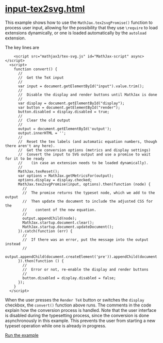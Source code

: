 # [input-tex2svg.html](https://mathjax.github.io/MathJax-demos-web/input-tex2svg.html)

This example shows how to use the `MathJax.tex2svgPromise()` function to process user input, allowing for the possibility that they use `\require` to load extensions dynamically, or one is loaded automatically by the `autoload` extension.

The key lines are

```
    <script src="mathjax3/tex-svg.js" id="MathJax-script" async></script>
  <script>
    function convert() {
      //
      //  Get the TeX input
      //
      var input = document.getElementById("input").value.trim();
      //
      //  Disable the display and render buttons until MathJax is done
      //
      var display = document.getElementById("display");
      var button = document.getElementById("render");
      button.disabled = display.disabled = true;
      //
      //  Clear the old output
      //
      output = document.getElementById('output');
      output.innerHTML = '';
      //
      //  Reset the tex labels (and automatic equation numbers, though there aren't any here).
      //  Get the conversion options (metrics and display settings)
      //  Convert the input to SVG output and use a promise to wait for it to be ready
      //    (in case an extension needs to be loaded dynamically).
      //
      MathJax.texReset();
      var options = MathJax.getMetricsFor(output);
      options.display = display.checked;
      MathJax.tex2svgPromise(input, options).then(function (node) {
        //
        //  The promise returns the typeset node, which we add to the output
        //  Then update the document to include the adjusted CSS for the
        //    content of the new equation.
        //
        output.appendChild(node);
        MathJax.startup.document.clear();
        MathJax.startup.document.updateDocument();
      }).catch(function (err) {
        //
        //  If there was an error, put the message into the output instead
        //
        output.appendChild(document.createElement('pre')).appendChild(document.createTextNode(err.message));
      }).then(function () {
        //
        //  Error or not, re-enable the display and render buttons
        //
        button.disabled = display.disabled = false;
      });
    }
  </script>
```

When the user presses the `Render TeX` button or switches the `display` checkbox, the `convert()` function above runs.  The comments in the code explain how the conversion process is handled.  Note that the user interface is disabled during the typesetting process, since the conversion is done asynchronously in this example.  This prevents the user from starting a new typeset operation while one is already in progress.

[Run the example](https://mathjax.github.io/MathJax-demos-web/input-tex2svg.html)
